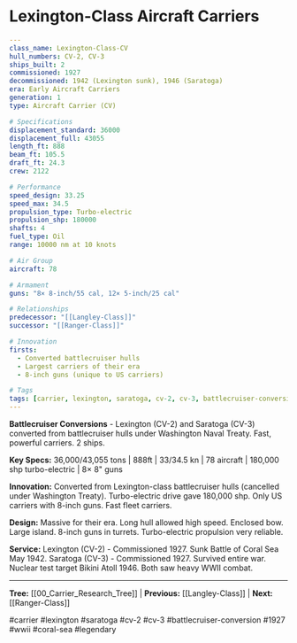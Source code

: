 # Lexington-Class Aircraft Carriers

```yaml
---
class_name: Lexington-Class-CV
hull_numbers: CV-2, CV-3
ships_built: 2
commissioned: 1927
decommissioned: 1942 (Lexington sunk), 1946 (Saratoga)
era: Early Aircraft Carriers
generation: 1
type: Aircraft Carrier (CV)

# Specifications
displacement_standard: 36000
displacement_full: 43055
length_ft: 888
beam_ft: 105.5
draft_ft: 24.3
crew: 2122

# Performance
speed_design: 33.25
speed_max: 34.5
propulsion_type: Turbo-electric
propulsion_shp: 180000
shafts: 4
fuel_type: Oil
range: 10000 nm at 10 knots

# Air Group
aircraft: 78

# Armament
guns: "8× 8-inch/55 cal, 12× 5-inch/25 cal"

# Relationships
predecessor: "[[Langley-Class]]"
successor: "[[Ranger-Class]]"

# Innovation
firsts:
  - Converted battlecruiser hulls
  - Largest carriers of their era
  - 8-inch guns (unique to US carriers)

# Tags
tags: [carrier, lexington, saratoga, cv-2, cv-3, battlecruiser-conversion, 1927, wwii, coral-sea, legendary]
---
```

**Battlecruiser Conversions** - Lexington (CV-2) and Saratoga (CV-3) converted from battlecruiser hulls under Washington Naval Treaty. Fast, powerful carriers. 2 ships.

**Key Specs:** 36,000/43,055 tons | 888ft | 33/34.5 kn | 78 aircraft | 180,000 shp turbo-electric | 8× 8" guns

**Innovation:** Converted from Lexington-class battlecruiser hulls (cancelled under Washington Treaty). Turbo-electric drive gave 180,000 shp. Only US carriers with 8-inch guns. Fast fleet carriers.

**Design:** Massive for their era. Long hull allowed high speed. Enclosed bow. Large island. 8-inch guns in turrets. Turbo-electric propulsion very reliable.

**Service:** Lexington (CV-2) - Commissioned 1927. Sunk Battle of Coral Sea May 1942. Saratoga (CV-3) - Commissioned 1927. Survived entire war. Nuclear test target Bikini Atoll 1946. Both saw heavy WWII combat.

---
**Tree:** [[00_Carrier_Research_Tree]] | **Previous:** [[Langley-Class]] | **Next:** [[Ranger-Class]]

#carrier #lexington #saratoga #cv-2 #cv-3 #battlecruiser-conversion #1927 #wwii #coral-sea #legendary
